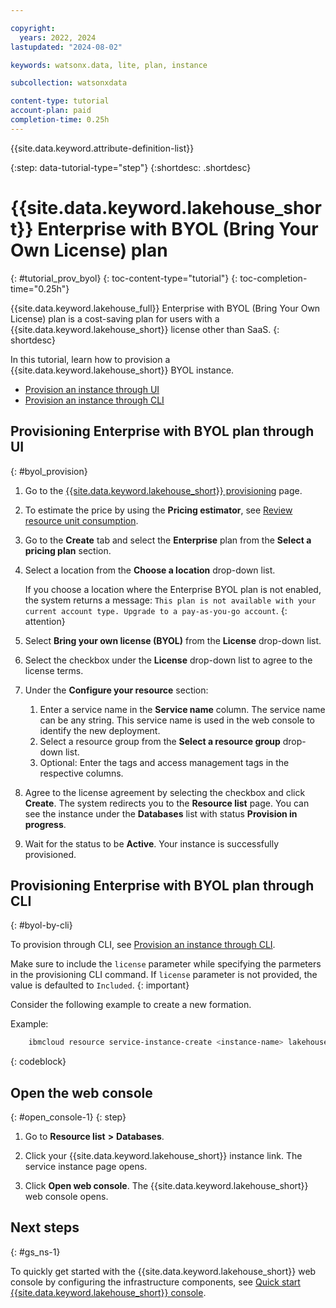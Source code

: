 ```yaml
---

copyright:
  years: 2022, 2024
lastupdated: "2024-08-02"

keywords: watsonx.data, lite, plan, instance

subcollection: watsonxdata

content-type: tutorial
account-plan: paid
completion-time: 0.25h
---
```



{{site.data.keyword.attribute-definition-list}}


{:step: data-tutorial-type="step"}
{:shortdesc: .shortdesc}


# {{site.data.keyword.lakehouse_short}} Enterprise with BYOL (Bring Your Own License) plan
{: #tutorial_prov_byol}
{: toc-content-type="tutorial"}
{: toc-completion-time="0.25h"}

{{site.data.keyword.lakehouse_full}} Enterprise with BYOL (Bring Your Own License) plan is a cost-saving plan for users with a {{site.data.keyword.lakehouse_short}} license other than SaaS.
{: shortdesc}

In this tutorial, learn how to provision a {{site.data.keyword.lakehouse_short}} BYOL instance.

* [Provision an instance through UI](#byol_provision)
* [Provision an instance through CLI](#byol-by-cli)

## Provisioning Enterprise with BYOL plan through UI
{: #byol_provision}

1. Go to the [{{site.data.keyword.lakehouse_short}} provisioning](https://cloud.ibm.com/watsonxdata) page.
1. To estimate the price by using the **Pricing estimator**, see [Review resource unit consumption](../watsonxdata/getting-started.md#review-resource-unit-consumption).
1. Go to the **Create** tab and select the **Enterprise** plan from the **Select a pricing plan** section.
1. Select a location from the **Choose a location** drop-down list.

   If you choose a location where the Enterprise BYOL plan is not enabled, the system returns a message: `This plan is not available with your current account type. Upgrade to a pay-as-you-go account`.
   {: attention}

1. Select **Bring your own license (BYOL)** from the **License** drop-down list.
1. Select the checkbox under the **License** drop-down list to agree to the license terms.
1. Under the **Configure your resource** section:
   1. Enter a service name in the **Service name** column. The service name can be any string. This service name is used in the web console to identify the new deployment.
   1. Select a resource group from the **Select a resource group** drop-down list.
   1. Optional: Enter the tags and access management tags in the respective columns.
1. Agree to the license agreement by selecting the checkbox and click **Create**. The system redirects you to the **Resource list** page. You can see the instance under the **Databases** list with status **Provision in progress**.
1. Wait for the status to be **Active**. Your instance is successfully provisioned.

## Provisioning Enterprise with BYOL plan through CLI
{: #byol-by-cli}


To provision through CLI, see [Provision an instance through CLI](watsonxdata?topic=watsonxdata-getting-started_1#create-by-cli).


Make sure to include the `license` parameter while specifying the parmeters in the provisioning CLI command. If `license` parameter is not provided, the value is defaulted to `Included`.
{: important}

Consider the following example to create a new formation.


Example:


```bash
    ibmcloud resource service-instance-create <instance-name> lakehouse lakehouse-enterprise us-south -g Default -p '{"datacenter": "ibm:us-south:dal", "license": "byol"}'
```
{: codeblock}

## Open the web console
{: #open_console-1}
{: step}

1. Go to **Resource list** **>** **Databases**.

2. Click your {{site.data.keyword.lakehouse_short}} instance link. The service instance page opens.

3. Click **Open web console**. The {{site.data.keyword.lakehouse_short}} web console opens.

    

## Next steps
{: #gs_ns-1}

To quickly get started with the {{site.data.keyword.lakehouse_short}} web console by configuring the infrastructure components, see [Quick start {{site.data.keyword.lakehouse_short}} console](watsonxdata?topic=watsonxdata-quick_start).
